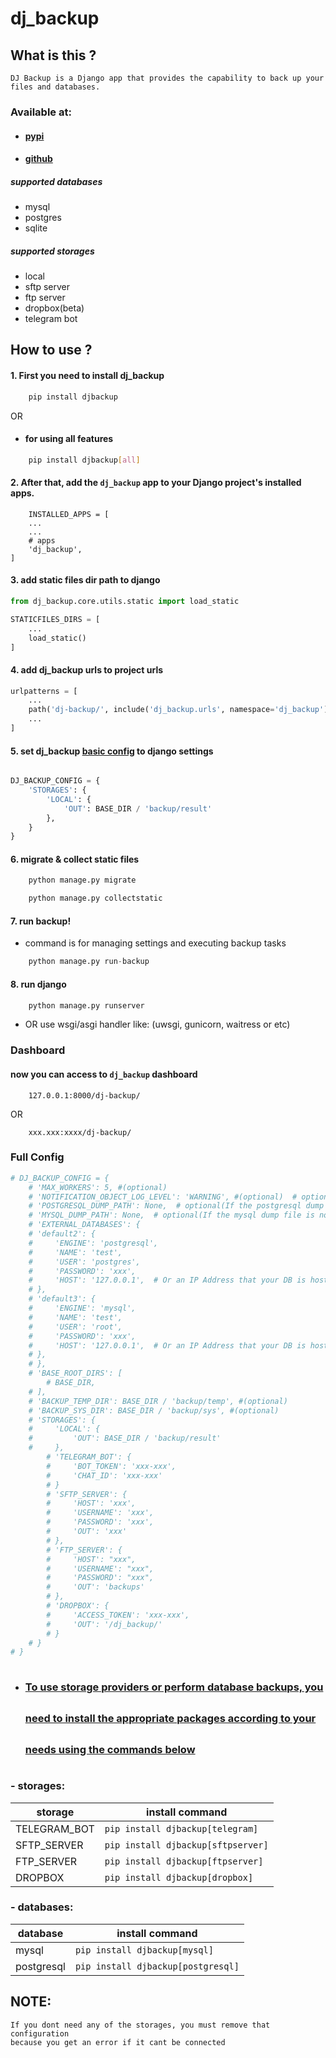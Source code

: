 # dj_backup

## What is this ?

    DJ Backup is a Django app that provides the capability to back up your files and databases.

### Available at:

- #### <a href="https://pypi.org/project/djbackup/">pypi</a>
- #### <a href="https://github.com/FZl47/dj_backup">github</a>

##### supported databases

- mysql
- postgres
- sqlite

##### supported storages

- local
- sftp server
- ftp server
- dropbox(beta)
- telegram bot

## How to use ?

#### 1. First you need to install dj_backup

```sh
    pip install djbackup
```

OR

- #### for using all features

```sh
    pip install djbackup[all]
```

#### 2. After that, add the `dj_backup` app to your Django project's installed apps.

```pycon
    INSTALLED_APPS = [
    ...
    ...
    # apps
    'dj_backup',
]
```

#### 3. add static files dir path to django

```python
from dj_backup.core.utils.static import load_static

STATICFILES_DIRS = [
    ...
    load_static()
]

```

#### 4. add dj_backup urls to project urls

```python
urlpatterns = [
    ...
    path('dj-backup/', include('dj_backup.urls', namespace='dj_backup')),
    ...
]
```

#### 5. set dj_backup <span style="text-decoration: underline;">basic config</span> to django settings

```python

DJ_BACKUP_CONFIG = {
    'STORAGES': {
        'LOCAL': {
            'OUT': BASE_DIR / 'backup/result'
        },
    }
}

```

#### 6. migrate & collect static files

```python
    python manage.py migrate
```

```python
    python manage.py collectstatic
```

#### 7. run backup!

- command is for managing settings and executing backup tasks

```python
    python manage.py run-backup
```

#### 8. run django


```python
    python manage.py runserver
```

- OR use wsgi/asgi handler like: (uwsgi, gunicorn, waitress or etc)

### Dashboard

#### now you can access to `dj_backup` dashboard

```djangourlpath
    127.0.0.1:8000/dj-backup/
```

OR

```djangourlpath
    xxx.xxx:xxxx/dj-backup/  
```

### Full Config

```python
# DJ_BACKUP_CONFIG = {
    # 'MAX_WORKERS': 5, #(optional)
    # 'NOTIFICATION_OBJECT_LOG_LEVEL': 'WARNING', #(optional)  # options => ['DEBUG', 'INFO', 'WARNING', 'ERROR', 'CRITICAL']
    # 'POSTGRESQL_DUMP_PATH': None,  # optional(If the postgresql dump file is not found, you can set it)
    # 'MYSQL_DUMP_PATH': None,  # optional(If the mysql dump file is not found, you can set it)
    # 'EXTERNAL_DATABASES': {
    # 'default2': {
    #     'ENGINE': 'postgresql',
    #     'NAME': 'test',
    #     'USER': 'postgres',
    #     'PASSWORD': 'xxx',
    #     'HOST': '127.0.0.1',  # Or an IP Address that your DB is hosted on
    # },
    # 'default3': {
    #     'ENGINE': 'mysql',
    #     'NAME': 'test',
    #     'USER': 'root',
    #     'PASSWORD': 'xxx',
    #     'HOST': '127.0.0.1',  # Or an IP Address that your DB is hosted on
    # },
    # },
    # 'BASE_ROOT_DIRS': [
        # BASE_DIR,
    # ],
    # 'BACKUP_TEMP_DIR': BASE_DIR / 'backup/temp', #(optional)
    # 'BACKUP_SYS_DIR': BASE_DIR / 'backup/sys', #(optional)
    # 'STORAGES': {
    #     'LOCAL': {
    #         'OUT': BASE_DIR / 'backup/result'
    #     },
        # 'TELEGRAM_BOT': {
        #     'BOT_TOKEN': 'xxx-xxx',
        #     'CHAT_ID': 'xxx-xxx'
        # }
        # 'SFTP_SERVER': {
        #     'HOST': 'xxx',
        #     'USERNAME': 'xxx',
        #     'PASSWORD': 'xxx',
        #     'OUT': 'xxx'
        # },
        # 'FTP_SERVER': {
        #     'HOST': "xxx",
        #     'USERNAME': "xxx",
        #     'PASSWORD': "xxx",
        #     'OUT': 'backups'
        # },
        # 'DROPBOX': {
        #     'ACCESS_TOKEN': 'xxx-xxx',
        #     'OUT': '/dj_backup/'
        # }
    # }
# }
```

- ### <span style="text-decoration: underline;line-height:50px;">To use storage providers or perform database backups, you need to install the appropriate packages according to your needs using the commands below</span>

### - storages:

| storage      | install command                        |
|--------------|----------------------------------------| 
| TELEGRAM_BOT | ```pip install djbackup[telegram]```   |
| SFTP_SERVER  | ```pip install djbackup[sftpserver]``` |
| FTP_SERVER   | ```pip install djbackup[ftpserver]```  |
| DROPBOX      | ```pip install djbackup[dropbox]```    |

### - databases:

| database   | install command                        |
|------------|----------------------------------------| 
| mysql      | ```pip install djbackup[mysql]```      |
| postgresql | ```pip install djbackup[postgresql]``` |

## NOTE:

    If you dont need any of the storages, you must remove that configuration
    because you get an error if it cant be connected

